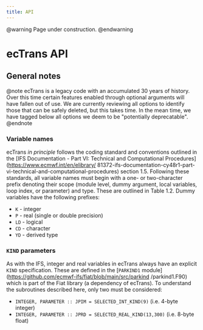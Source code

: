 ```yaml
---
title: API
---
```


@warning
Page under construction.
@endwarning

# ecTrans API

## General notes

@note
ecTrans is a legacy code with an accumulated 30 years of history. Over this time certain
features enabled through optional arguments will have fallen out of use. We are currently reviewing
all options to identify those that can be safely deleted, but this takes time. In the mean time, we
have tagged below all options we deem to be "potentially deprecatable".
@endnote

### Variable names

ecTrans _in principle_ follows the coding standard and conventions outlined in the [IFS
Documentation - Part VI: Technical and Computational Procedures](https://www.ecmwf.int/en/elibrary/
81372-ifs-documentation-cy48r1-part-vi-technical-and-computational-procedures) section 1.5.
Following these standards, all variable names must begin with a one- or two-character prefix
denoting their scope (module level, dummy argument, local variables, loop index, or parameter) and
type. These are outlined in Table 1.2. Dummy variables have the following prefixes:

- `K` - integer
- `P` - real (single or double precision)
- `LD` - logical
- `CD` - character
- `YD` - derived type

### `KIND` parameters

As with the IFS, integer and real variables in ecTrans always have an explicit `KIND` specification.
These are defined in the [`PARKIND1` module](https://github.com/ecmwf-ifs/fiat/blob/main/src/parkind
/parkind1.F90) which is part of the Fiat library (a dependency of ecTrans). To understand the
subroutines described here, only two must be considered:

- `INTEGER, PARAMETER :: JPIM = SELECTED_INT_KIND(9)` (i.e. 4-byte integer)
- `INTEGER, PARAMETER :: JPRD = SELECTED_REAL_KIND(13,300)` (i.e. 8-byte float)
